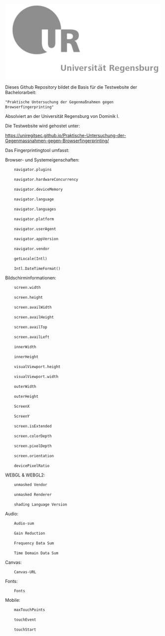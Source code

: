 ![fingerprinter header](/img/fingerprinter.png)

Dieses Github Repository bildet die Basis für die Testwebsite der Bachelorarbeit:

	"Praktische Untersuchung der Gegenmaßnahmen gegen Browserfingerprinting"
 

Absolviert an der Universität Regensburg von Dominik I.


Die Testwebsite wird gehostet unter:

https://uniregitsec.github.io/Praktische-Untersuchung-der-Gegenmassnahmen-gegen-Browserfingerprinting/



Das Fingerprintingtool umfasst:


Browser- und Systemeigenschaften:

		navigator.plugins

		navigator.hardwareConcurrency

		navigator.deviceMemory

		navigator.language

		navigator.languages

		navigator.platform

		navigator.userAgent

		navigator.appVersion

		navigator.vendor

		getLocale(Intl)

		Intl.DateTimeFormat()
		
		
Bildschirminformationen:

		screen.width

		screen.height

		screen.availWidth

		screen.availHeight

		screen.availTop

		screen.availLeft

		innerWidth

		innerHeight

		visualViewport.height

		visualViewport.width

		outerWidth

		outerHeight

		ScreenX

		ScreenY

		screen.isExtended

		screen.colorDepth

		screen.pixelDepth

		screen.orientation

		devicePixelRatio

WEBGL & WEBGL2:

		unmasked Vendor

		unmasked Renderer

		shading Language Version

Audio:

		Audio-sum

		Gain Reduction

		Frequency Data Sum

		Time Domain Data Sum

Canvas:
		
		Canvas-URL
		
Fonts:

		Fonts
		
Mobile:

		maxTouchPoints

		touchEvent

		touchStart
		



